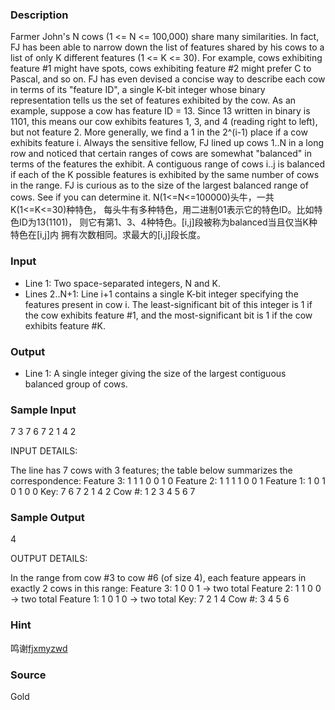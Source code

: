 
### Description
Farmer John's N cows (1 <= N <= 100,000) share many similarities. In fact, FJ has been able to narrow down the list of features shared by his cows to a list of only K different features (1 <= K <= 30). For example, cows exhibiting feature #1 might have spots, cows exhibiting feature #2 might prefer C to Pascal, and so on. FJ has even devised a concise way to describe each cow in terms of its "feature ID", a single K-bit integer whose binary representation tells us the set of features exhibited by the cow. As an example, suppose a cow has feature ID = 13. Since 13 written in binary is 1101, this means our cow exhibits features 1, 3, and 4 (reading right to left), but not feature 2. More generally, we find a 1 in the 2^(i-1) place if a cow exhibits feature i. Always the sensitive fellow, FJ lined up cows 1..N in a long row and noticed that certain ranges of cows are somewhat "balanced" in terms of the features the exhibit. A contiguous range of cows i..j is balanced if each of the K possible features is exhibited by the same number of cows in the range. FJ is curious as to the size of the largest balanced range of cows. See if you can determine it. 
N(1<=N<=100000)头牛，一共K(1<=K<=30)种特色，
每头牛有多种特色，用二进制01表示它的特色ID。比如特色ID为13(1101)，
则它有第1、3、4种特色。[i,j]段被称为balanced当且仅当K种特色在[i,j]内
拥有次数相同。求最大的[i,j]段长度。

### Input
* Line 1: Two space-separated integers, N and K. 
* Lines 2..N+1: Line i+1 contains a single K-bit integer specifying the features present in cow i. The least-significant bit of this integer is 1 if the cow exhibits feature #1, and the most-significant bit is 1 if the cow exhibits feature #K.
### Output
* Line 1: A single integer giving the size of the largest contiguous balanced group of cows.
### Sample Input
7 3
7
6
7
2
1
4
2

INPUT DETAILS:

The line has 7 cows with 3 features; the table below summarizes the
correspondence:
              Feature 3:   1   1   1   0   0   1   0
              Feature 2:   1   1   1   1   0   0   1
              Feature 1:   1   0   1   0   1   0   0
              Key:         7   6   7   2   1   4   2
              Cow #:       1   2   3   4   5   6   7
### Sample Output
4

OUTPUT DETAILS:

In the range from cow #3 to cow #6 (of size 4), each feature appears
in exactly 2 cows in this range:
              Feature 3:     1   0   0   1  -> two total
              Feature 2:     1   1   0   0  -> two total
              Feature 1:     1   0   1   0  -> two total
              Key:           7   2   1   4 
              Cow #:         3   4   5   6 
### Hint
鸣谢[fjxmyzwd](http://61.187.179.132/JudgeOnline/userinfo.php?user=fjxmyzwd)
### Source
Gold